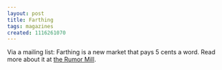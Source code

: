 ```yaml
---
layout: post
title: Farthing
tags: magazines
created: 1116261070
---
```

Via a mailing list:  Farthing is a new market that pays 5 cents a word.  Read more about it at [the Rumor Mill](http://www.speculations.com/rumormill/?z=461846).
